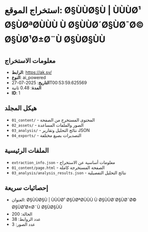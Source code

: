 # استخراج الموقع: Ø§ÙÙØ§Ù | ÙÙÙØ¹ Ø§ÙØªØ­ÙÙÙ Ù Ø§ÙÙØ´Ø§ÙØ¯Ø© Ø§ÙØ¹Ø±Ø¨Ù Ø§ÙØ§ÙÙ

## معلومات الاستخراج
- **الرابط**: https://ak.sv/
- **النوع**: ai_powered
- **التاريخ**: 2025-07-27T00:53:59.625569
- **المدة**: 0.48 ثانية
- **ID**: 1

## هيكل المجلد
- `01_content/` - المحتوى المستخرج من الصفحة
- `02_assets/` - الصور والملفات المساعدة
- `03_analysis/` - نتائج التحليل وتقارير JSON
- `04_exports/` - التصديرات بصيغ مختلفة

## الملفات الرئيسية
- `extraction_info.json` - معلومات أساسية عن الاستخراج
- `01_content/page.html` - الصفحة المستخرجة كاملة
- `03_analysis/analysis_results.json` - نتائج التحليل التفصيلية

## إحصائيات سريعة
- العنوان: Ø§ÙÙØ§Ù | ÙÙÙØ¹ Ø§ÙØªØ­ÙÙÙ Ù Ø§ÙÙØ´Ø§ÙØ¯Ø© Ø§ÙØ¹Ø±Ø¨Ù Ø§ÙØ§ÙÙ
- الحالة: 200
- عدد الروابط: 38
- عدد الصور: 3
